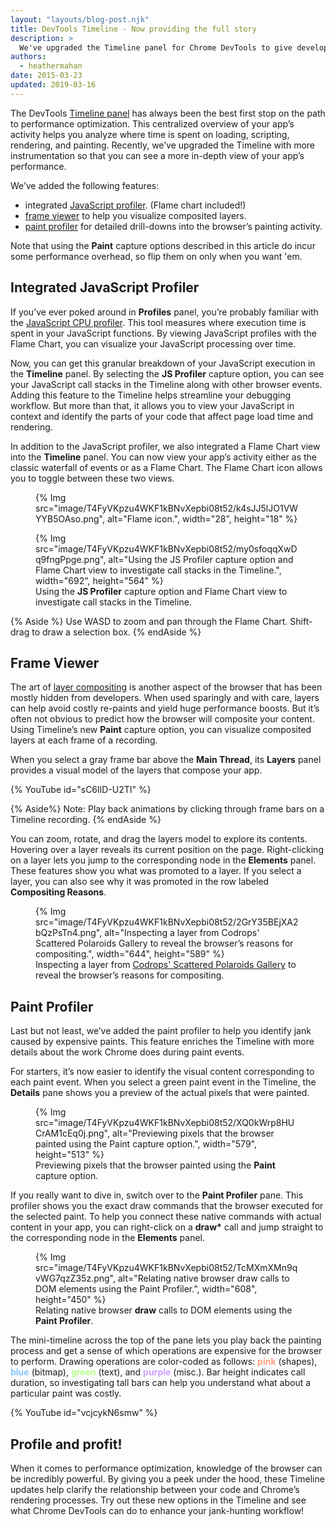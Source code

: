 ```yaml
---
layout: "layouts/blog-post.njk"
title: DevTools Timeline - Now providing the full story
description: >
  We've upgraded the Timeline panel for Chrome DevTools to give developers more insight on their site’s runtime performance.
authors:
  - heathermahan
date: 2015-03-23
updated: 2019-03-16
---
```



The DevTools [Timeline panel](https://developers.google.com/web/tools/chrome-devtools/evaluate-performance/timeline-tool) has always been the best first stop on the path to performance optimization. This centralized overview of your app’s activity helps you analyze where time is spent on loading, scripting, rendering, and painting. Recently, we’ve upgraded the Timeline with more instrumentation so that you can see a more in-depth view of your app’s performance.

We’ve added the following features:

* integrated [JavaScript profiler](#integrated_javascript_profiler). (Flame chart included!)
* [frame viewer](#frame_viewer) to help you visualize composited layers.
* [paint profiler](#paint_profiler) for detailed drill-downs into the browser’s painting activity.

Note that using the __Paint__ capture options described in this article do incur some performance overhead, so flip them on only when you want 'em.

## Integrated JavaScript Profiler

If you’ve ever poked around in __Profiles__ panel, you’re probably familiar with the [JavaScript CPU profiler](https://developers.google.com/web/tools/chrome-devtools/rendering-tools/). This tool measures where execution time is spent in your JavaScript functions. By viewing JavaScript profiles with the Flame Chart, you can visualize your JavaScript processing over time.

Now, you can get this granular breakdown of your JavaScript execution in the __Timeline__ panel. By selecting the __JS Profiler__ capture option, you can see your JavaScript call stacks in the Timeline along with other browser events. Adding this feature to the Timeline helps streamline your debugging workflow. But more than that, it allows you to view your JavaScript in context and identify the parts of your code that affect page load time and rendering.

In addition to the JavaScript profiler, we also integrated a Flame Chart view into the __Timeline__ panel. You can now view your app’s activity either as the classic waterfall of events or as a Flame Chart. The Flame Chart icon allows you to toggle between these two views.

<figure>
{% Img src="image/T4FyVKpzu4WKF1kBNvXepbi08t52/k4sJJ5lJO1VWYYB5OAso.png", alt="Flame icon.", width="28", height="18" %}
</figure>


<figure>
{% Img src="image/T4FyVKpzu4WKF1kBNvXepbi08t52/my0sfoqqXwDq9fngPpge.png", alt="Using the JS Profiler capture option and Flame Chart view to investigate call stacks in the Timeline.", width="692", height="564" %}
<figcaption>Using the <strong>JS Profiler</strong> capture option and Flame Chart view to investigate call stacks in the Timeline.</figcaption>
</figure>

{% Aside %}
Use WASD to zoom and pan through the Flame Chart. Shift-drag to draw a selection box.
{% endAside %}


## Frame Viewer

The art of [layer compositing](https://www.html5rocks.com/tutorials/speed/layers/) is another aspect of the browser that has been mostly hidden from developers. When used sparingly and with care, layers can help avoid costly re-paints and yield huge performance boosts. But it’s often not obvious to predict how the browser will composite your content. Using Timeline’s new __Paint__ capture option, you can visualize composited layers at each frame of a recording.

When you select a gray frame bar above the __Main Thread__, its __Layers__ panel provides a visual model of the layers that compose your app.

{% YouTube id="sC6IlD-U2TI" %}

{% Aside%}
Note: Play back animations by clicking through frame bars on a Timeline recording.
{% endAside %}

You can zoom, rotate, and drag the layers model to explore its contents. Hovering over a layer reveals its current position on the page. Right-clicking on a layer lets you jump to the corresponding node in the __Elements__ panel. These features show you what was promoted to a layer. If you select a layer, you can also see why it was promoted in the row labeled __Compositing Reasons__.


<figure>
{% Img src="image/T4FyVKpzu4WKF1kBNvXepbi08t52/2GrY35BEjXA2bQzPsTn4.png", alt="Inspecting a layer from Codrops' Scattered Polaroids Gallery to reveal the browser’s reasons for compositing.", width="644", height="589" %}
<figcaption>Inspecting a layer from <a href="https://tympanus.net/Development/ScatteredPolaroidsGallery/">Codrops' Scattered Polaroids Gallery</a> to reveal the browser’s reasons for compositing.</figcaption>
</figure>

## Paint Profiler

Last but not least, we’ve added the paint profiler to help you identify jank caused by expensive paints. This feature enriches the Timeline with more details about the work Chrome does during paint events.

For starters, it’s now easier to identify the visual content corresponding to each paint event. When you select a green paint event in the Timeline, the __Details__ pane shows you a preview of the actual pixels that were painted.

<figure>
{% Img src="image/T4FyVKpzu4WKF1kBNvXepbi08t52/XQ0kWrp8HUCrAM1cEq0j.png", alt="Previewing pixels that the browser painted using the Paint capture option.", width="579", height="513" %}
<figcaption>
    Previewing pixels that the browser painted using the <strong>Paint</strong> capture option.
</figcaption>
</figure>

If you really want to dive in, switch over to the __Paint Profiler__ pane. This profiler shows you the exact draw commands that the browser executed for the selected paint. To help you connect these native commands with actual content in your app, you can right-click on a __draw*__ call and jump straight to the corresponding node in the __Elements__ panel.



<figure>
{% Img src="image/T4FyVKpzu4WKF1kBNvXepbi08t52/TcMXmXMn9qvWG7qzZ35z.png", alt="Relating native browser draw calls to DOM elements using the Paint Profiler.", width="608", height="450" %}
<figcaption>
   Relating native browser <strong>draw</strong> calls to DOM elements using the <strong>Paint Profiler</strong>.
</figcaption>
</figure>

The mini-timeline across the top of the pane lets you play back the painting process and get a sense of which operations are expensive for the browser to perform. Drawing operations are color-coded as follows: <strong style="color: #ffa181;">pink</strong> (shapes), <strong style="color: #88c4ff;">blue</strong> (bitmap), <strong style="color: #b4ff89;">green</strong> (text), and <strong style="color: #cea0ff;">purple</strong> (misc.). Bar height indicates call duration, so investigating tall bars can help you understand what about a particular paint was costly.

{% YouTube id="vcjcykN6smw" %}

## Profile and profit!

When it comes to performance optimization, knowledge of the browser can be incredibly powerful. By giving you a peek under the hood, these Timeline updates help clarify the relationship between your code and Chrome’s rendering processes. Try out these new options in the Timeline and see what Chrome DevTools can do to enhance your jank-hunting workflow!


